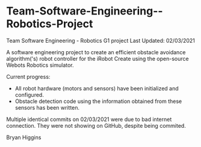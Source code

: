 # Team-Software-Engineering--Robotics-Project
Team Software Engineering - Robotics G1 project
Last Updated: 02/03/2021

A software engineering project to create an efficient obstacle avoidance algorithm('s) robot controller for the iRobot Create using the open-source Webots Robotics simulator.

Current progress:
- All robot hardware (motors and sensors) have been initialized and configured.
- Obstacle detection code using the information obtained from these sensors has been written.

Multiple identical commits on 02/03/2021 were due to bad internet connection. They were not showing on GitHub, despite being commited.

Bryan Higgins 

